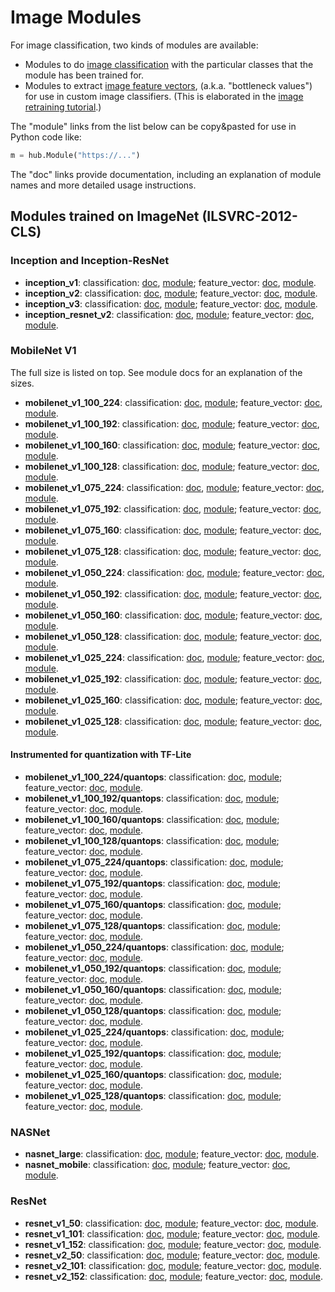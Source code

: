 # Image Modules

For image classification, two kinds of modules are available:

  * Modules to do [image
    classification](../common_signatures/images.md#image-classification)
    with the particular classes that the module has been trained for.
  * Modules to extract [image feature
    vectors](../common_signatures/images.md#image-feature-vector),
    (a.k.a. "bottleneck values") for use in custom image classifiers.
    (This is elaborated in the [image retraining
    tutorial](../tutorials/image_retraining.md).)

The "module" links from the list below can be copy&pasted for use in
Python code like:

```python
m = hub.Module("https://...")
```

The "doc" links provide documentation, including an explanation of
module names and more detailed usage instructions.


## Modules trained on ImageNet (ILSVRC-2012-CLS)

### Inception and Inception-ResNet

  * **inception_v1**:
      classification: [doc](google/imagenet/inception_v1/classification/1.md),
      [module](https://storage.googleapis.com/tfhub-test-modules/google/imagenet/inception_v1/classification/1.tar.gz);
      feature_vector: [doc](google/imagenet/inception_v1/feature_vector/1.md),
      [module](https://storage.googleapis.com/tfhub-test-modules/google/imagenet/inception_v1/feature_vector/1.tar.gz).
  * **inception_v2**:
      classification: [doc](google/imagenet/inception_v2/classification/1.md),
      [module](https://storage.googleapis.com/tfhub-test-modules/google/imagenet/inception_v2/classification/1.tar.gz);
      feature_vector: [doc](google/imagenet/inception_v2/feature_vector/1.md),
      [module](https://storage.googleapis.com/tfhub-test-modules/google/imagenet/inception_v2/feature_vector/1.tar.gz).
  * **inception_v3**:
      classification: [doc](google/imagenet/inception_v3/classification/1.md),
      [module](https://storage.googleapis.com/tfhub-test-modules/google/imagenet/inception_v3/classification/1.tar.gz);
      feature_vector: [doc](google/imagenet/inception_v3/feature_vector/1.md),
      [module](https://storage.googleapis.com/tfhub-test-modules/google/imagenet/inception_v3/feature_vector/1.tar.gz).
  * **inception_resnet_v2**:
      classification: [doc](google/imagenet/inception_resnet_v2/classification/1.md),
      [module](https://storage.googleapis.com/tfhub-test-modules/google/imagenet/inception_resnet_v2/classification/1.tar.gz);
      feature_vector: [doc](google/imagenet/inception_resnet_v2/feature_vector/1.md),
      [module](https://storage.googleapis.com/tfhub-test-modules/google/imagenet/inception_resnet_v2/feature_vector/1.tar.gz).


### MobileNet V1

The full size is listed on top. See module docs for an explanation of the sizes.

  * **mobilenet_v1_100_224**:
      classification: [doc](google/imagenet/mobilenet_v1_100_224/classification/1.md),
      [module](https://storage.googleapis.com/tfhub-test-modules/google/imagenet/mobilenet_v1_100_224/classification/1.tar.gz);
      feature_vector: [doc](google/imagenet/mobilenet_v1_100_224/feature_vector/1.md),
      [module](https://storage.googleapis.com/tfhub-test-modules/google/imagenet/mobilenet_v1_100_224/feature_vector/1.tar.gz).
  * **mobilenet_v1_100_192**:
      classification: [doc](google/imagenet/mobilenet_v1_100_192/classification/1.md),
      [module](https://storage.googleapis.com/tfhub-test-modules/google/imagenet/mobilenet_v1_100_192/classification/1.tar.gz);
      feature_vector: [doc](google/imagenet/mobilenet_v1_100_192/feature_vector/1.md),
      [module](https://storage.googleapis.com/tfhub-test-modules/google/imagenet/mobilenet_v1_100_192/feature_vector/1.tar.gz).
  * **mobilenet_v1_100_160**:
      classification: [doc](google/imagenet/mobilenet_v1_100_160/classification/1.md),
      [module](https://storage.googleapis.com/tfhub-test-modules/google/imagenet/mobilenet_v1_100_160/classification/1.tar.gz);
      feature_vector: [doc](google/imagenet/mobilenet_v1_100_160/feature_vector/1.md),
      [module](https://storage.googleapis.com/tfhub-test-modules/google/imagenet/mobilenet_v1_100_160/feature_vector/1.tar.gz).
  * **mobilenet_v1_100_128**:
      classification: [doc](google/imagenet/mobilenet_v1_100_128/classification/1.md),
      [module](https://storage.googleapis.com/tfhub-test-modules/google/imagenet/mobilenet_v1_100_128/classification/1.tar.gz);
      feature_vector: [doc](google/imagenet/mobilenet_v1_100_128/feature_vector/1.md),
      [module](https://storage.googleapis.com/tfhub-test-modules/google/imagenet/mobilenet_v1_100_128/feature_vector/1.tar.gz).
  * **mobilenet_v1_075_224**:
      classification: [doc](google/imagenet/mobilenet_v1_075_224/classification/1.md),
      [module](https://storage.googleapis.com/tfhub-test-modules/google/imagenet/mobilenet_v1_075_224/classification/1.tar.gz);
      feature_vector: [doc](google/imagenet/mobilenet_v1_075_224/feature_vector/1.md),
      [module](https://storage.googleapis.com/tfhub-test-modules/google/imagenet/mobilenet_v1_075_224/feature_vector/1.tar.gz).
  * **mobilenet_v1_075_192**:
      classification: [doc](google/imagenet/mobilenet_v1_075_192/classification/1.md),
      [module](https://storage.googleapis.com/tfhub-test-modules/google/imagenet/mobilenet_v1_075_192/classification/1.tar.gz);
      feature_vector: [doc](google/imagenet/mobilenet_v1_075_192/feature_vector/1.md),
      [module](https://storage.googleapis.com/tfhub-test-modules/google/imagenet/mobilenet_v1_075_192/feature_vector/1.tar.gz).
  * **mobilenet_v1_075_160**:
      classification: [doc](google/imagenet/mobilenet_v1_075_160/classification/1.md),
      [module](https://storage.googleapis.com/tfhub-test-modules/google/imagenet/mobilenet_v1_075_160/classification/1.tar.gz);
      feature_vector: [doc](google/imagenet/mobilenet_v1_075_160/feature_vector/1.md),
      [module](https://storage.googleapis.com/tfhub-test-modules/google/imagenet/mobilenet_v1_075_160/feature_vector/1.tar.gz).
  * **mobilenet_v1_075_128**:
      classification: [doc](google/imagenet/mobilenet_v1_075_128/classification/1.md),
      [module](https://storage.googleapis.com/tfhub-test-modules/google/imagenet/mobilenet_v1_075_128/classification/1.tar.gz);
      feature_vector: [doc](google/imagenet/mobilenet_v1_075_128/feature_vector/1.md),
      [module](https://storage.googleapis.com/tfhub-test-modules/google/imagenet/mobilenet_v1_075_128/feature_vector/1.tar.gz).
  * **mobilenet_v1_050_224**:
      classification: [doc](google/imagenet/mobilenet_v1_050_224/classification/1.md),
      [module](https://storage.googleapis.com/tfhub-test-modules/google/imagenet/mobilenet_v1_050_224/classification/1.tar.gz);
      feature_vector: [doc](google/imagenet/mobilenet_v1_050_224/feature_vector/1.md),
      [module](https://storage.googleapis.com/tfhub-test-modules/google/imagenet/mobilenet_v1_050_224/feature_vector/1.tar.gz).
  * **mobilenet_v1_050_192**:
      classification: [doc](google/imagenet/mobilenet_v1_050_192/classification/1.md),
      [module](https://storage.googleapis.com/tfhub-test-modules/google/imagenet/mobilenet_v1_050_192/classification/1.tar.gz);
      feature_vector: [doc](google/imagenet/mobilenet_v1_050_192/feature_vector/1.md),
      [module](https://storage.googleapis.com/tfhub-test-modules/google/imagenet/mobilenet_v1_050_192/feature_vector/1.tar.gz).
  * **mobilenet_v1_050_160**:
      classification: [doc](google/imagenet/mobilenet_v1_050_160/classification/1.md),
      [module](https://storage.googleapis.com/tfhub-test-modules/google/imagenet/mobilenet_v1_050_160/classification/1.tar.gz);
      feature_vector: [doc](google/imagenet/mobilenet_v1_050_160/feature_vector/1.md),
      [module](https://storage.googleapis.com/tfhub-test-modules/google/imagenet/mobilenet_v1_050_160/feature_vector/1.tar.gz).
  * **mobilenet_v1_050_128**:
      classification: [doc](google/imagenet/mobilenet_v1_050_128/classification/1.md),
      [module](https://storage.googleapis.com/tfhub-test-modules/google/imagenet/mobilenet_v1_050_128/classification/1.tar.gz);
      feature_vector: [doc](google/imagenet/mobilenet_v1_050_128/feature_vector/1.md),
      [module](https://storage.googleapis.com/tfhub-test-modules/google/imagenet/mobilenet_v1_050_128/feature_vector/1.tar.gz).
  * **mobilenet_v1_025_224**:
      classification: [doc](google/imagenet/mobilenet_v1_025_224/classification/1.md),
      [module](https://storage.googleapis.com/tfhub-test-modules/google/imagenet/mobilenet_v1_025_224/classification/1.tar.gz);
      feature_vector: [doc](google/imagenet/mobilenet_v1_025_224/feature_vector/1.md),
      [module](https://storage.googleapis.com/tfhub-test-modules/google/imagenet/mobilenet_v1_025_224/feature_vector/1.tar.gz).
  * **mobilenet_v1_025_192**:
      classification: [doc](google/imagenet/mobilenet_v1_025_192/classification/1.md),
      [module](https://storage.googleapis.com/tfhub-test-modules/google/imagenet/mobilenet_v1_025_192/classification/1.tar.gz);
      feature_vector: [doc](google/imagenet/mobilenet_v1_025_192/feature_vector/1.md),
      [module](https://storage.googleapis.com/tfhub-test-modules/google/imagenet/mobilenet_v1_025_192/feature_vector/1.tar.gz).
  * **mobilenet_v1_025_160**:
      classification: [doc](google/imagenet/mobilenet_v1_025_160/classification/1.md),
      [module](https://storage.googleapis.com/tfhub-test-modules/google/imagenet/mobilenet_v1_025_160/classification/1.tar.gz);
      feature_vector: [doc](google/imagenet/mobilenet_v1_025_160/feature_vector/1.md),
      [module](https://storage.googleapis.com/tfhub-test-modules/google/imagenet/mobilenet_v1_025_160/feature_vector/1.tar.gz).
  * **mobilenet_v1_025_128**:
      classification: [doc](google/imagenet/mobilenet_v1_025_128/classification/1.md),
      [module](https://storage.googleapis.com/tfhub-test-modules/google/imagenet/mobilenet_v1_025_128/classification/1.tar.gz);
      feature_vector: [doc](google/imagenet/mobilenet_v1_025_128/feature_vector/1.md),
      [module](https://storage.googleapis.com/tfhub-test-modules/google/imagenet/mobilenet_v1_025_128/feature_vector/1.tar.gz).

#### Instrumented for quantization with TF-Lite

  * **mobilenet_v1_100_224/quantops**:
      classification: [doc](google/imagenet/mobilenet_v1_100_224/quantops/classification/1.md),
      [module](https://storage.googleapis.com/tfhub-test-modules/google/imagenet/mobilenet_v1_100_224/quantops/classification/1.tar.gz);
      feature_vector: [doc](google/imagenet/mobilenet_v1_100_224/quantops/feature_vector/1.md),
      [module](https://storage.googleapis.com/tfhub-test-modules/google/imagenet/mobilenet_v1_100_224/quantops/feature_vector/1.tar.gz).
  * **mobilenet_v1_100_192/quantops**:
      classification: [doc](google/imagenet/mobilenet_v1_100_192/quantops/classification/1.md),
      [module](https://storage.googleapis.com/tfhub-test-modules/google/imagenet/mobilenet_v1_100_192/quantops/classification/1.tar.gz);
      feature_vector: [doc](google/imagenet/mobilenet_v1_100_192/quantops/feature_vector/1.md),
      [module](https://storage.googleapis.com/tfhub-test-modules/google/imagenet/mobilenet_v1_100_192/quantops/feature_vector/1.tar.gz).
  * **mobilenet_v1_100_160/quantops**:
      classification: [doc](google/imagenet/mobilenet_v1_100_160/quantops/classification/1.md),
      [module](https://storage.googleapis.com/tfhub-test-modules/google/imagenet/mobilenet_v1_100_160/quantops/classification/1.tar.gz);
      feature_vector: [doc](google/imagenet/mobilenet_v1_100_160/quantops/feature_vector/1.md),
      [module](https://storage.googleapis.com/tfhub-test-modules/google/imagenet/mobilenet_v1_100_160/quantops/feature_vector/1.tar.gz).
  * **mobilenet_v1_100_128/quantops**:
      classification: [doc](google/imagenet/mobilenet_v1_100_128/quantops/classification/1.md),
      [module](https://storage.googleapis.com/tfhub-test-modules/google/imagenet/mobilenet_v1_100_128/quantops/classification/1.tar.gz);
      feature_vector: [doc](google/imagenet/mobilenet_v1_100_128/quantops/feature_vector/1.md),
      [module](https://storage.googleapis.com/tfhub-test-modules/google/imagenet/mobilenet_v1_100_128/quantops/feature_vector/1.tar.gz).
  * **mobilenet_v1_075_224/quantops**:
      classification: [doc](google/imagenet/mobilenet_v1_075_224/quantops/classification/1.md),
      [module](https://storage.googleapis.com/tfhub-test-modules/google/imagenet/mobilenet_v1_075_224/quantops/classification/1.tar.gz);
      feature_vector: [doc](google/imagenet/mobilenet_v1_075_224/quantops/feature_vector/1.md),
      [module](https://storage.googleapis.com/tfhub-test-modules/google/imagenet/mobilenet_v1_075_224/quantops/feature_vector/1.tar.gz).
  * **mobilenet_v1_075_192/quantops**:
      classification: [doc](google/imagenet/mobilenet_v1_075_192/quantops/classification/1.md),
      [module](https://storage.googleapis.com/tfhub-test-modules/google/imagenet/mobilenet_v1_075_192/quantops/classification/1.tar.gz);
      feature_vector: [doc](google/imagenet/mobilenet_v1_075_192/quantops/feature_vector/1.md),
      [module](https://storage.googleapis.com/tfhub-test-modules/google/imagenet/mobilenet_v1_075_192/quantops/feature_vector/1.tar.gz).
  * **mobilenet_v1_075_160/quantops**:
      classification: [doc](google/imagenet/mobilenet_v1_075_160/quantops/classification/1.md),
      [module](https://storage.googleapis.com/tfhub-test-modules/google/imagenet/mobilenet_v1_075_160/quantops/classification/1.tar.gz);
      feature_vector: [doc](google/imagenet/mobilenet_v1_075_160/quantops/feature_vector/1.md),
      [module](https://storage.googleapis.com/tfhub-test-modules/google/imagenet/mobilenet_v1_075_160/quantops/feature_vector/1.tar.gz).
  * **mobilenet_v1_075_128/quantops**:
      classification: [doc](google/imagenet/mobilenet_v1_075_128/quantops/classification/1.md),
      [module](https://storage.googleapis.com/tfhub-test-modules/google/imagenet/mobilenet_v1_075_128/quantops/classification/1.tar.gz);
      feature_vector: [doc](google/imagenet/mobilenet_v1_075_128/quantops/feature_vector/1.md),
      [module](https://storage.googleapis.com/tfhub-test-modules/google/imagenet/mobilenet_v1_075_128/quantops/feature_vector/1.tar.gz).
  * **mobilenet_v1_050_224/quantops**:
      classification: [doc](google/imagenet/mobilenet_v1_050_224/quantops/classification/1.md),
      [module](https://storage.googleapis.com/tfhub-test-modules/google/imagenet/mobilenet_v1_050_224/quantops/classification/1.tar.gz);
      feature_vector: [doc](google/imagenet/mobilenet_v1_050_224/quantops/feature_vector/1.md),
      [module](https://storage.googleapis.com/tfhub-test-modules/google/imagenet/mobilenet_v1_050_224/quantops/feature_vector/1.tar.gz).
  * **mobilenet_v1_050_192/quantops**:
      classification: [doc](google/imagenet/mobilenet_v1_050_192/quantops/classification/1.md),
      [module](https://storage.googleapis.com/tfhub-test-modules/google/imagenet/mobilenet_v1_050_192/quantops/classification/1.tar.gz);
      feature_vector: [doc](google/imagenet/mobilenet_v1_050_192/quantops/feature_vector/1.md),
      [module](https://storage.googleapis.com/tfhub-test-modules/google/imagenet/mobilenet_v1_050_192/quantops/feature_vector/1.tar.gz).
  * **mobilenet_v1_050_160/quantops**:
      classification: [doc](google/imagenet/mobilenet_v1_050_160/quantops/classification/1.md),
      [module](https://storage.googleapis.com/tfhub-test-modules/google/imagenet/mobilenet_v1_050_160/quantops/classification/1.tar.gz);
      feature_vector: [doc](google/imagenet/mobilenet_v1_050_160/quantops/feature_vector/1.md),
      [module](https://storage.googleapis.com/tfhub-test-modules/google/imagenet/mobilenet_v1_050_160/quantops/feature_vector/1.tar.gz).
  * **mobilenet_v1_050_128/quantops**:
      classification: [doc](google/imagenet/mobilenet_v1_050_128/quantops/classification/1.md),
      [module](https://storage.googleapis.com/tfhub-test-modules/google/imagenet/mobilenet_v1_050_128/quantops/classification/1.tar.gz);
      feature_vector: [doc](google/imagenet/mobilenet_v1_050_128/quantops/feature_vector/1.md),
      [module](https://storage.googleapis.com/tfhub-test-modules/google/imagenet/mobilenet_v1_050_128/quantops/feature_vector/1.tar.gz).
  * **mobilenet_v1_025_224/quantops**:
      classification: [doc](google/imagenet/mobilenet_v1_025_224/quantops/classification/1.md),
      [module](https://storage.googleapis.com/tfhub-test-modules/google/imagenet/mobilenet_v1_025_224/quantops/classification/1.tar.gz);
      feature_vector: [doc](google/imagenet/mobilenet_v1_025_224/quantops/feature_vector/1.md),
      [module](https://storage.googleapis.com/tfhub-test-modules/google/imagenet/mobilenet_v1_025_224/quantops/feature_vector/1.tar.gz).
  * **mobilenet_v1_025_192/quantops**:
      classification: [doc](google/imagenet/mobilenet_v1_025_192/quantops/classification/1.md),
      [module](https://storage.googleapis.com/tfhub-test-modules/google/imagenet/mobilenet_v1_025_192/quantops/classification/1.tar.gz);
      feature_vector: [doc](google/imagenet/mobilenet_v1_025_192/quantops/feature_vector/1.md),
      [module](https://storage.googleapis.com/tfhub-test-modules/google/imagenet/mobilenet_v1_025_192/quantops/feature_vector/1.tar.gz).
  * **mobilenet_v1_025_160/quantops**:
      classification: [doc](google/imagenet/mobilenet_v1_025_160/quantops/classification/1.md),
      [module](https://storage.googleapis.com/tfhub-test-modules/google/imagenet/mobilenet_v1_025_160/quantops/classification/1.tar.gz);
      feature_vector: [doc](google/imagenet/mobilenet_v1_025_160/quantops/feature_vector/1.md),
      [module](https://storage.googleapis.com/tfhub-test-modules/google/imagenet/mobilenet_v1_025_160/quantops/feature_vector/1.tar.gz).
  * **mobilenet_v1_025_128/quantops**:
      classification: [doc](google/imagenet/mobilenet_v1_025_128/quantops/classification/1.md),
      [module](https://storage.googleapis.com/tfhub-test-modules/google/imagenet/mobilenet_v1_025_128/quantops/classification/1.tar.gz);
      feature_vector: [doc](google/imagenet/mobilenet_v1_025_128/quantops/feature_vector/1.md),
      [module](https://storage.googleapis.com/tfhub-test-modules/google/imagenet/mobilenet_v1_025_128/quantops/feature_vector/1.tar.gz).


### NASNet

  * **nasnet_large**:
      classification: [doc](google/imagenet/nasnet_large/classification/1.md),
      [module](https://storage.googleapis.com/tfhub-test-modules/google/imagenet/nasnet_large/classification/1.tar.gz);
      feature_vector: [doc](google/imagenet/nasnet_large/feature_vector/1.md),
      [module](https://storage.googleapis.com/tfhub-test-modules/google/imagenet/nasnet_large/feature_vector/1.tar.gz).
  * **nasnet_mobile**:
      classification: [doc](google/imagenet/nasnet_mobile/classification/1.md),
      [module](https://storage.googleapis.com/tfhub-test-modules/google/imagenet/nasnet_mobile/classification/1.tar.gz);
      feature_vector: [doc](google/imagenet/nasnet_mobile/feature_vector/1.md),
      [module](https://storage.googleapis.com/tfhub-test-modules/google/imagenet/nasnet_mobile/feature_vector/1.tar.gz).


### ResNet

  * **resnet_v1_50**:
      classification: [doc](google/imagenet/resnet_v1_50/classification/1.md),
      [module](https://storage.googleapis.com/tfhub-test-modules/google/imagenet/resnet_v1_50/classification/1.tar.gz);
      feature_vector: [doc](google/imagenet/resnet_v1_50/feature_vector/1.md),
      [module](https://storage.googleapis.com/tfhub-test-modules/google/imagenet/resnet_v1_50/feature_vector/1.tar.gz).
  * **resnet_v1_101**:
      classification: [doc](google/imagenet/resnet_v1_101/classification/1.md),
      [module](https://storage.googleapis.com/tfhub-test-modules/google/imagenet/resnet_v1_101/classification/1.tar.gz);
      feature_vector: [doc](google/imagenet/resnet_v1_101/feature_vector/1.md),
      [module](https://storage.googleapis.com/tfhub-test-modules/google/imagenet/resnet_v1_101/feature_vector/1.tar.gz).
  * **resnet_v1_152**:
      classification: [doc](google/imagenet/resnet_v1_152/classification/1.md),
      [module](https://storage.googleapis.com/tfhub-test-modules/google/imagenet/resnet_v1_152/classification/1.tar.gz);
      feature_vector: [doc](google/imagenet/resnet_v1_152/feature_vector/1.md),
      [module](https://storage.googleapis.com/tfhub-test-modules/google/imagenet/resnet_v1_152/feature_vector/1.tar.gz).
  * **resnet_v2_50**:
      classification: [doc](google/imagenet/resnet_v2_50/classification/1.md),
      [module](https://storage.googleapis.com/tfhub-test-modules/google/imagenet/resnet_v2_50/classification/1.tar.gz);
      feature_vector: [doc](google/imagenet/resnet_v2_50/feature_vector/1.md),
      [module](https://storage.googleapis.com/tfhub-test-modules/google/imagenet/resnet_v2_50/feature_vector/1.tar.gz).
  * **resnet_v2_101**:
      classification: [doc](google/imagenet/resnet_v2_101/classification/1.md),
      [module](https://storage.googleapis.com/tfhub-test-modules/google/imagenet/resnet_v2_101/classification/1.tar.gz);
      feature_vector: [doc](google/imagenet/resnet_v2_101/feature_vector/1.md),
      [module](https://storage.googleapis.com/tfhub-test-modules/google/imagenet/resnet_v2_101/feature_vector/1.tar.gz).
  * **resnet_v2_152**:
      classification: [doc](google/imagenet/resnet_v2_152/classification/1.md),
      [module](https://storage.googleapis.com/tfhub-test-modules/google/imagenet/resnet_v2_152/classification/1.tar.gz);
      feature_vector: [doc](google/imagenet/resnet_v2_152/feature_vector/1.md),
      [module](https://storage.googleapis.com/tfhub-test-modules/google/imagenet/resnet_v2_152/feature_vector/1.tar.gz).
